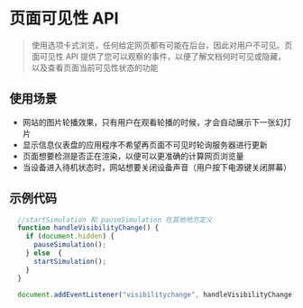 # 页面可见性 API

> 使用选项卡式浏览，任何给定网页都有可能在后台，因此对用户不可见。页面可见性 API 提供了您可以观察的事件，以便了解文档何时可见或隐藏，以及查看页面当前可见性状态的功能

## 使用场景

- 网站的图片轮播效果，只有用户在观看轮播的时候，才会自动展示下一张幻灯片
- 显示信息仪表盘的应用程序不希望再页面不可见时轮询服务器进行更新
- 页面想要检测是否正在渲染，以便可以更准确的计算网页浏览量
- 当设备进入待机状态时，网站想要关闭设备声音（用户按下电源键关闭屏幕）

## 示例代码

```JavaScript
  //startSimulation 和 pauseSimulation 在其他地方定义
  function handleVisibilityChange() {
    if (document.hidden) {
      pauseSimulation();
    } else  {
      startSimulation();
    }
  }

  document.addEventListener("visibilitychange", handleVisibilityChange, false)
```
